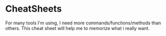 # CheatSheets
For many tools I'm using, I need more commands/functions/methods than others.
This cheat sheet will help me to memorize what i really want. 
